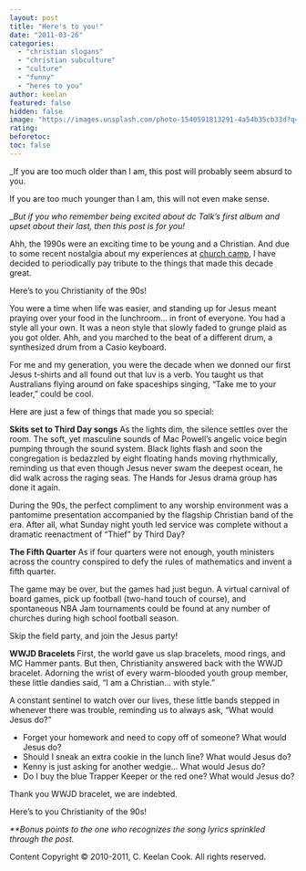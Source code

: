 ```yaml
---
layout: post
title: "Here's to you!"
date: "2011-03-26"
categories: 
  - "christian slogans"
  - "christian subculture"
  - "culture"
  - "funny"
  - "heres to you"
author: keelan
featured: false
hidden: false
image: "https://images.unsplash.com/photo-1540591813291-4a54b35cb33d?q=80&w=1931&auto=format&fit=crop&ixlib=rb-4.0.3&ixid=M3wxMjA3fDB8MHxwaG90by1wYWdlfHx8fGVufDB8fHx8fA%3D%3D"
rating:
beforetoc:
toc: false
---
```


_If you are too much older than I am, this post will probably seem absurd to you. 

If you are too much younger than I am, this will not even make sense.

__But if you who remember being excited about dc Talk’s first album and upset about their last, then this post is for you!_

Ahh, the 1990s were an exciting time to be young and a Christian. And due to some recent nostalgia about my experiences at [church camp](http://blog.keelancook.com/2011/03/off-topic-spiritual-surfing/ "Off Topic: Spiritual Surfing"), I have decided to periodically pay tribute to the things that made this decade great.

Here’s to you Christianity of the 90s!

You were a time when life was easier, and standing up for Jesus meant praying over your food in the lunchroom… in front of everyone. You had a style all your own. It was a neon style that slowly faded to grunge plaid as you got older. Ahh, and you marched to the beat of a different drum, a synthesized drum from a Casio keyboard.

For me and my generation, you were the decade when we donned our first Jesus t-shirts and all found out that luv is a verb. You taught us that Australians flying around on fake spaceships singing, “Take me to your leader,” could be cool.

Here are just a few of things that made you so special:

**Skits set to Third Day songs** As the lights dim, the silence settles over the room. The soft, yet masculine sounds of Mac Powell’s angelic voice begin pumping through the sound system. Black lights flash and soon the congregation is bedazzled by eight floating hands moving rhythmically, reminding us that even though Jesus never swam the deepest ocean, he did walk across the raging seas. The Hands for Jesus drama group has done it again.

During the 90s, the perfect compliment to any worship environment was a pantomime presentation accompanied by the flagship Christian band of the era. After all, what Sunday night youth led service was complete without a dramatic reenactment of “Thief” by Third Day?

**The Fifth Quarter** As if four quarters were not enough, youth ministers across the country conspired to defy the rules of mathematics and invent a fifth quarter.

The game may be over, but the games had just begun. A virtual carnival of board games, pick up football (two-hand touch of course), and spontaneous NBA Jam tournaments could be found at any number of churches during high school football season.

Skip the field party, and join the Jesus party!

**WWJD Bracelets** First, the world gave us slap bracelets, mood rings, and MC Hammer pants. But then, Christianity answered back with the WWJD bracelet. Adorning the wrist of every warm-blooded youth group member, these little dandies said, “I am a Christian… with style.”

A constant sentinel to watch over our lives, these little bands stepped in whenever there was trouble, reminding us to always ask, “What would Jesus do?”

- Forget your homework and need to copy off of someone? What would Jesus do?
- Should I sneak an extra cookie in the lunch line? What would Jesus do?
- Kenny is just asking for another wedgie… What would Jesus do?
- Do I buy the blue Trapper Keeper or the red one? What would Jesus do?

Thank you WWJD bracelet, we are indebted.

Here’s to you Christianity of the 90s!

_\*\*Bonus points to the one who recognizes the song lyrics sprinkled through the post._

Content Copyright © 2010-2011, C. Keelan Cook. All rights reserved.
